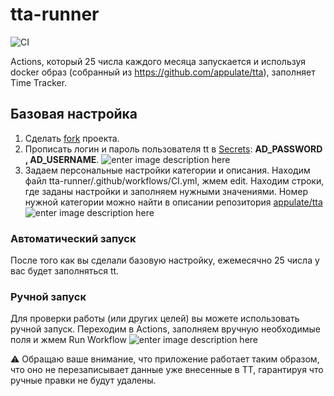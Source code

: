 # tta-runner

![CI](https://github.com/nrukavkov/tta-runner/workflows/CI/badge.svg)

Actions, который 25 числа каждого месяца запускается и используя docker образ (собранный из https://github.com/appulate/tta), заполняет Time Tracker.

## Базовая настройка

 1. Сделать [fork](https://docs.github.com/en/github/getting-started-with-github/fork-a-repo) проекта.
 2. Прописать логин и пароль пользователя tt в [Secrets](https://docs.github.com/en/actions/configuring-and-managing-workflows/creating-and-storing-encrypted-secrets): **AD_PASSWORD , AD_USERNAME**. 
 ![enter image description here](https://github.com/nrukavkov/tta-runner/raw/master/readme/example_01.png)
 3. Задаем персональные настройки категории и описания. Находим файл tta-runner/.github/workflows/CI.yml, жмем edit. Находим строки, где заданы настройки и заполняем нужными значениями. Номер нужной категории можно найти в описании репозитория [appulate/tta](https://github.com/appulate/tta/blob/master/README.rst)
 ![enter image description here](https://github.com/nrukavkov/tta-runner/raw/master/readme/example_03.png)

### Автоматический запуск

После того как вы сделали базовую настройку, ежемесячно 25 числа у вас будет заполняться tt. 

### Ручной запуск

Для проверки работы (или других целей) вы можете использовать ручной запуск. Переходим в Actions, заполняем вручную необходимые поля и жмем Run Workflow
![enter image description here](https://github.com/nrukavkov/tta-runner/raw/master/readme/example_04.png)

:warning: Обращаю ваше внимание, что приложение работает таким образом, что оно не перезаписывает данные уже внесенные в ТТ, гарантируя что ручные правки не будут удалены. 
